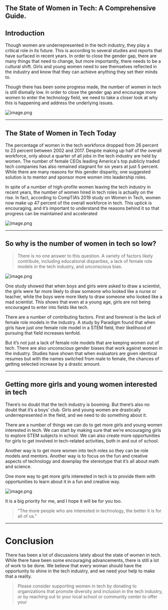 ## The State of Women in Tech: A Comprehensive Guide.

## Introduction

Though women are underrepresented in the tech industry, they play a critical role in its future. This is according to several studies and reports that have surfaced in recent years. In order to close the gender gap, there are many things that need to change, but more importantly, there needs to be a cultural shift. Girls and young women need to see themselves reflected in the industry and know that they can achieve anything they set their minds to.

Though there has been some progress made, the number of women in tech is still dismally low. In order to close the gender gap and encourage more women to enter the technology field, we need to take a closer look at why this is happening and address the underlying issues.


![image.png](https://cdn.hashnode.com/res/hashnode/image/upload/v1647583742016/itVb2Cte0.png)

---

## The State of Women in Tech Today

The percentage of women in the tech workforce dropped from 26 percent to 23 percent between 2002 and 2017. Despite making up half of the overall workforce, only about a quarter of all jobs in the tech industry are held by women. The number of female CEOs leading America's top publicly traded tech companies has also remained stagnant for six years at just 5 percent. While there are many reasons for this gender disparity, one suggested solution is to mentor and sponsor more women into leadership roles.

In spite of a number of high-profile women leaving the tech industry in recent years, the number of women hired in tech roles is actually on the rise. In fact, according to CompTIA’s 2019 study on Women in Tech, women now make up 47 percent of the overall workforce in tech. This uptick is encouraging, and it’s important to understand the reasons behind it so that progress can be maintained and accelerated


![image.png](https://cdn.hashnode.com/res/hashnode/image/upload/v1647583849087/ucNHVX1uu.png)

---
## So why is the number of women in tech so low?

> There is no one answer to this question. A variety of factors likely contribute, including educational disparities, a lack of female role models in the tech industry, and unconscious bias.


![image.png](https://cdn.hashnode.com/res/hashnode/image/upload/v1647583987198/jHQBiuGwj.png)

One study showed that when boys and girls were asked to draw a scientist, the girls were far more likely to draw someone who looked like a nurse or teacher, while the boys were more likely to draw someone who looked like a mad scientist. This shows that even at a young age, girls are not being encouraged to enter into fields like tech.

There are a number of contributing factors. First and foremost is the lack of female role models in the industry. A study by Paradigm found that when girls have just one female role model in a STEM field, their likelihood of pursuing that field increases tenfold.

But it’s not just a lack of female role models that are keeping women out of tech. There are also unconscious gender biases that work against women in the industry. Studies have shown that when evaluators are given identical resumes but with the names switched from male to female, the chances of getting selected increase by a drastic amount.

---

 ## Getting more girls and young women interested in tech

There’s no doubt that the tech industry is booming. But there’s also no doubt that it’s a boys’ club. Girls and young women are drastically underrepresented in the field, and we need to do something about it.

There are a number of things we can do to get more girls and young women interested in tech. We can start by making sure that we’re encouraging girls to explore STEM subjects in school. We can also create more opportunities for girls to get involved in tech-related activities, both in and out of school.

Another way is to get more women into tech roles so they can be role models and mentors. Another way is to focus on the fun and creative aspects of technology and downplay the stereotype that it’s all about math and science. 

One more way to get more girls interested in tech is to provide them with opportunities to learn about it in a fun and creative way. 


![image.png](https://cdn.hashnode.com/res/hashnode/image/upload/v1647583914404/jCPAiIevv.png)

It is a big priority for me, and I hope it will be for you too.

> "The more people who are interested in technology, the better it is for all of us."

 

---
# Conclusion

There has been a lot of discussions lately about the state of women in tech. While there have been some encouraging advancements, there is still a lot of work to be done. We believe that every woman should have the opportunity to shine in the tech industry, and we need your help to make that a reality.

> Please consider supporting women in tech by donating to organizations that promote diversity and inclusion in the tech industry, or by reaching out to your local school or community center to offer your

